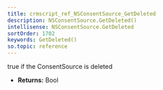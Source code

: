 ```yaml
---
title: crmscript_ref_NSConsentSource_GetDeleted
description: NSConsentSource.GetDeleted()
intellisense: NSConsentSource.GetDeleted
sortOrder: 1702
keywords: GetDeleted()
so.topic: reference
---
```



true if the ConsentSource is deleted



* **Returns:** Bool


